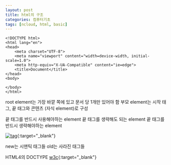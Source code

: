 ```yaml
---
layout: post
title: html의 구조
categories: 컴퓨터기초
tags: [ncloud, html, basic]
---
```


```
<!DOCTYPE html>
<html lang="en">
<head>
    <meta charset="UTF-8">
    <meta name="viewport" content="width=device-width, initial-scale=1.0">
    <meta http-equiv="X-UA-Compatible" content="ie=edge">
    <title>Document</title>
</head>
<body>
  
</body>
</html>
```

root element는 가장 바깥 쪽에 있고 문서 당 1개만 있어야 함
부모 element는 시작 태그, 끝 태그와 콘텐츠 (자식 element)로 구성

끝 태그를 반드시 사용해야하는 element
끝 태그를 생략해도 되는 element
끝 태그를 반드시 생략해야하는 element

[![tag](https://html.com/wp-content/uploads/html5_cheat_sheet_tags.png)](https://html.com/blog/html-5-cheat-sheets/){:target="_blank"}

new는 시맨틱 태그들
old는 사라진 태그들

HTML4의 DOCTYPE
[w3c](https://www.w3.org/TR/html4/sgml/dtd.html){:target="_blank"}

<!DOCTYPE HTML PUBLIC "-//W3C//DTD HTML 4.01//EN"
            "http://www.w3.org/TR/html4/strict.dtd">







